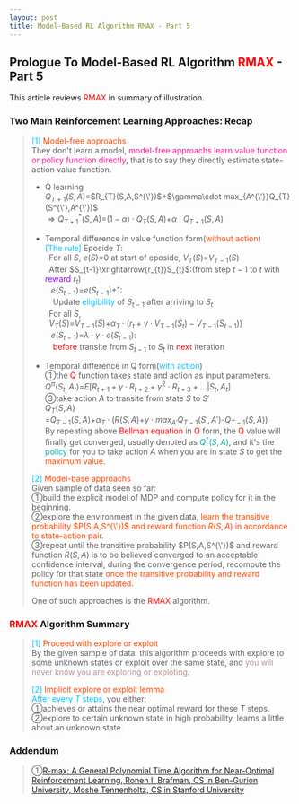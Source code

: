 ```yaml
---
layout: post
title: Model-Based RL Algorithm RMAX - Part 5
---
```


## Prologue To Model-Based RL Algorithm <font color="Red">RMAX</font> - Part 5
<p class="message">
This article reviews <font color="Red">RMAX</font> in summary of illustration.
</p>

### Two Main Reinforcement Learning Approaches: Recap
><font color="DeepSkyBlue">[1]</font>
><font color="OrangeRed">Model-free approachs</font>  
>They don't learn a model, <font color="DeepPink">model-free approachs learn value function or policy function directly</font>, that is to say they directly estimate state-action value function.  
>* Q learning  
>$Q_{T+1}(S,A)$=$R_{T}(S,A,S^{\'})$+$\gamma\cdot max_{A^{\'}}Q_{T}(S^{\'},A^{\'})$  
>$\Rightarrow Q_{T+1}^{\ast}(S,A)$=$(1-\alpha)\cdot Q_{T}(S,A)$+$\alpha\cdot Q_{T+1}(S,A)$  
>
>* Temporal difference in value function form(<font color="OrangeRed">without action</font>)  
><font color="DeepSkyBlue">[The rule]</font>
>Eposide $T$:  
>$\;\;$For all $S$, $e(S)$=$0$ at start of eposide, $V_{T}(S)$=$V_{T-1}(S)$  
>$\;\;$After $S_{t-1}\xrightarrow{r_{t}}S_{t}$:(from step $t-1$ to $t$ with <font color="#9300FF">reward</font> $r_{t}$)  
>$\;\;\;e(S_{t-1})$=$e(S_{t-1})$+$1$:  
>$\;\;\;\;$Update <font color="DeepSkyBlue">eligibility</font> of $S_{t-1}$ after arriving to $S_{t}$  
>$\;\;$For all $S$,  
>$\;\;V_{T}(S)$=$V_{T-1}(S)$+$\alpha_{T}\cdot(r_{t}+\gamma\cdot V_{T-1}(S_{t})-V_{T-1}(S_{t-1}))$  
>$\;\;\;e(S_{t-1})$=$\lambda\cdot\gamma\cdot e(S_{t-1})$:  
>$\;\;\;\;$<font color="Red">before</font> transite from $S_{t-1}$ to $S_{t}$ in <font color="Red">next</font> iteration  
>
>* Temporal difference in Q form(<font color="DeepSkyBlue">with action</font>)  
>&#10112;the <font color="Red">Q</font> function takes state and action as input parameters.  
>$Q^{\pi}(S_{t},A_{t})$=$E\lbrack R_{t+1}+\gamma\cdot R_{t+2}+\gamma^{2}\cdot R_{t+3}+...\vert S_{t},A_{t}\rbrack$  
>&#10114;take action $A$ to transite from state $S$ to $S'$  
>$Q_{T}(S,A)$  
>=$Q_{T-1}(S,A)$+$\alpha_{T}\cdot(R(S,A)$+$\gamma\cdot max_{A'}Q_{T-1}(S',A')$-$Q_{T-1}(S,A))$  
>By repeating above <font color="Red">Bellman equation</font> in <font color="Red">Q</font> form, the <font color="Red">Q</font> value will finally get converged, usually denoted as <font color="#00ADAD">$Q^{*}(S,A)$</font>, and it's the <font color="#00ADAD">policy</font> for you to take action $A$ when you are in state $S$ to get the <font color="OrangeRed">maximum value</font>.  
>
><font color="DeepSkyBlue">[2]</font>
><font color="OrangeRed">Model-base approachs</font>  
>Given sample of data seen so far:  
>&#10112;build the explicit model of MDP and compute policy for it in the beginning.  
>&#10113;explore the environment in the given data, <font color="OrangeRed">learn the transitive probability $P(S,A,S^{\'})$ and reward function $R(S,A)$ in accordance to state-action pair</font>.  
>&#10114;repeat until the transitive probability $P(S,A,S^{\'})$ and reward function $R(S,A)$ is to be believed converged to an acceptable confidence interval, during the convergence period, recompute the policy for that state <font color="OrangeRed">once the transitive probability and reward function has been updated</font>.  
>
>One of such approaches is the <font color="Red">RMAX</font> algorithm.  

### <font color="Red">RMAX</font> Algorithm Summary
><font color="DeepSkyBlue">[1]</font>
><font color="OrangeRed">Proceed with explore or exploit</font>  
>By the given sample of data, this algorithm proceeds with explore to some unknown states or exploit over the same state, and <font color="RosyBrown">you will never know you are exploring or exploting</font>.  
>
><font color="DeepSkyBlue">[2]</font>
><font color="OrangeRed">Implicit explore or exploit lemma</font>  
><font color="DeepSkyBlue">After every $T$ steps</font>, you either:  
>&#10112;achieves or attains the near optimal reward for these $T$ steps.  
>&#10113;explore to certain unknown state in high probability, learns a little about an unknown state.  
>
<!--
><font color="DeepSkyBlue">[3]</font>
><font color="OrangeRed"></font>  
-->



### Addendum
>&#10112;[R-max: A General Polynomial Time Algorithm for Near-Optimal Reinforcement Learning, Ronen I. Brafman, CS in Ben-Gurion University, Moshe Tennenholtz, CS in Stanford University](http://www.jmlr.org/papers/volume3/brafman02a/brafman02a.pdf)  


<!-- Γ -->
<!-- \Omega -->
<!-- \cap intersection -->
<!-- \cup union -->
<!-- \frac{\Gamma(k + n)}{\Gamma(n)} \frac{1}{r^k}  -->
<!-- \mbox{\large$\vert$}\nolimits_0^\infty -->
<!-- \vert_0^\infty -->
<!-- \vert_{0.5}^{\infty} -->
<!-- &prime; ′ -->
<!-- &Prime; ″ -->
<!-- $E\lbrack X\rbrack$ -->
<!-- \overline{X_n} -->
<!-- \underset{Succss}P -->
<!-- \frac{{\overline {X_n}}-\mu}{S/\sqrt n} -->
<!-- \lim_{t\rightarrow\infty} -->
<!-- \int_{0}^{a}\lambda\cdot e^{-\lambda\cdot t}\operatorname dt -->
<!-- \Leftrightarrow -->
<!-- \prod_{v\in V} -->
<!-- \subset -->
<!-- \subseteq -->
<!-- \varnothing -->
<!-- \perp -->
<!-- \overset\triangle= -->
<!-- \left|X\right| -->
<!-- \xrightarrow{r_t} -->
<!-- \left\|?\right\| => ||?||-->
<!-- \left|?\right| => |?|-->
<!-- \lbrack BQ\rbrack => [BQ] -->
<!-- \subset -->
<!-- \subseteq -->
<!-- \widehat -->

<!-- Notes -->
<!-- <font color="OrangeRed">items, verb, to make it the focus, mathematic expression</font> -->
<!-- <font color="Red">KKT</font> -->
<!-- <font color="Red">SMO heuristics</font> -->
<!-- <font color="Red">F</font> distribution -->
<!-- <font color="Red">t</font> distribution -->
<!-- <font color="DeepSkyBlue">suggested item, soft item</font> -->
<!-- <font color="RoyalBlue">old alpha, quiz, example</font> -->
<!-- <font color="Green">new alpha</font> -->

<!-- <font color="#C20000">conclusion, finding</font> -->
<!-- <font color="DeepPink">positive conclusion, finding</font> -->
<!-- <font color="RosyBrown">negative conclusion, finding</font> -->

<!-- <font color="#00ADAD">policy</font> -->
<!-- <font color="#6100A8">full observable</font> -->
<!-- <font color="#FFAC12">partial observable</font> -->
<!-- <font color="#EB00EB">stochastic</font> -->
<!-- <font color="#8400E6">state transition</font> -->
<!-- <font color="#D600D6">discount factor gamma $\gamma$</font> -->
<!-- <font color="#D600D6">$V(S)$</font> -->
<!-- <font color="#9300FF">immediate reward R(S)</font> -->

<!-- ### <font color="RoyalBlue">Example</font>: Illustration By Rainy And Sunny Days In One Week -->
<!-- <font color="RoyalBlue">[Question]</font> -->
<!-- <font color="DeepSkyBlue">[Answer]</font> -->

<!-- <font color="Brown">Notes::mjtsai1974</font> -->

<!-- 
[1]Given the vehicles pass through a highway toll station is $6$ per minute, what is the probability that no cars within $30$ seconds?
><font color="DeepSkyBlue">[1]</font>
><font color="OrangeRed">Given the vehicles pass through a highway toll station is $6$ per minute, what is the probability that no cars within $30$ seconds?</font>  
-->

<!--
><font color="DeepSkyBlue">[Notes]</font>
><font color="OrangeRed">Why at this moment, the Poisson and exponential probability come out with different result?</font>  
-->

<!-- https://www.medcalc.org/manual/gamma_distribution_functions.php -->
<!-- https://www.statlect.com/probability-distributions/student-t-distribution#hid5 -->
<!-- http://www.wiris.com/editor/demo/en/ -->